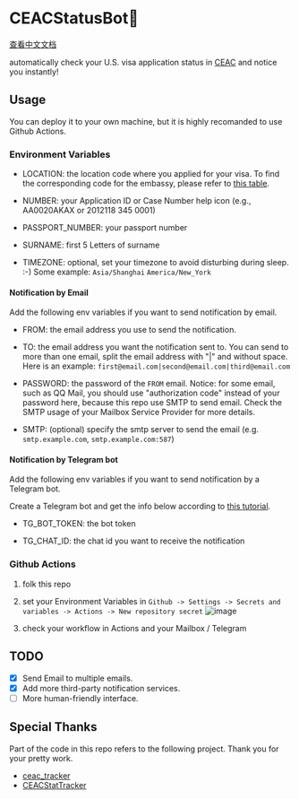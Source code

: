# CEACStatusBot🤖

[查看中文文档](README.Chinese.md)
 
automatically check your U.S. visa application status in [CEAC](https://ceac.state.gov/CEACStatTracker/Status.aspx?App=NIV) and notice you instantly!

## Usage

You can deploy it to your own machine, but it is highly recomanded to use Github Actions. 

### Environment Variables

- LOCATION: the location code where you applied for your visa. To find the corresponding code for the embassy, please refer to [this table](LOCATION.md).

- NUMBER: your Application ID or Case Number help icon (e.g., AA0020AKAX or 2012118 345 0001) 

- PASSPORT_NUMBER: your passport number

- SURNAME: first 5 Letters of surname

- TIMEZONE: optional, set your timezone to avoid disturbing during sleep. :-) Some example: `Asia/Shanghai` `America/New_York`

#### Notification by Email

Add the following env variables if you want to send notification by email.

- FROM: the email address you use to send the notification.

- TO: the email address you want the notification sent to. You can send to more than one email, split the email address with "|" and without space. Here is an example: `first@email.com|second@email.com|third@email.com`

- PASSWORD: the password of the `FROM` email. Notice: for some email, such as QQ Mail, you should use "authorization code" instead of your password here, because this repo use SMTP to send email. Check the SMTP usage of your Mailbox Service Provider for more details.

- SMTP: (optional) specify the smtp server to send the email (e.g. `smtp.example.com`, `smtp.example.com:587`)

#### Notification by Telegram bot

Add the following env variables if you want to send notification by a Telegram bot.

Create a Telegram bot and get the info below according to [this tutorial](https://www.cytron.io/tutorial/how-to-create-a-telegram-bot-get-the-api-key-and-chat-id).

- TG_BOT_TOKEN: the bot token

- TG_CHAT_ID: the chat id you want to receive the notification

### Github Actions

1. folk this repo

2. set your Environment Variables in `Github -> Settings -> Secrets and variables -> Actions -> New repository secret`
![image](docs/github.new.secret.png)

3. check your workflow in Actions and your Mailbox / Telegram

## TODO

- [x] Send Email to multiple emails.
- [x] Add more third-party notification services.
- [ ] More human-friendly interface.

## Special Thanks

Part of the code in this repo refers to the following project. Thank you for your pretty work.

- [ceac_tracker](https://github.com/lixin-wei/ceac_tracker)
- [CEACStatTracker](https://github.com/yuzeming/CEACStatTracker)